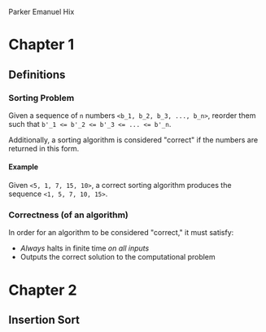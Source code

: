 Parker Emanuel Hix

# Chapter 1

## Definitions

### Sorting Problem

Given a sequence of `n` numbers `<b_1, b_2, b_3, ..., b_n>`, 
reorder them such that `b'_1 <= b'_2 <= b'_3 <= ... <= b'_n`.

Additionally, a sorting algorithm is considered "correct" if the numbers are returned in this form.

#### Example

Given `<5, 1, 7, 15, 10>`, a correct sorting algorithm produces the sequence `<1, 5, 7, 10, 15>`.

### Correctness (of an algorithm)

In order for an algorithm to be considered "correct," it must satisfy:

- *Always* halts in finite time *on all inputs*
- Outputs the correct solution to the computational problem

# Chapter 2

## Insertion Sort
